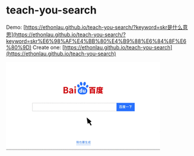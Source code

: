 # teach-you-search

Demo: [https://ethonlau.github.io/teach-you-search/?keyword=skr是什么意思](https://ethonlau.github.io/teach-you-search/?keyword=skr%E6%98%AF%E4%BB%80%E4%B9%88%E6%84%8F%E6%80%9D)
Create one: [https://ethonlau.github.io/teach-you-search](https://ethonlau.github.io/teach-you-search)

![image](https://github.com/ethonlau/teach-you-search/blob/master/image/img.gif)
